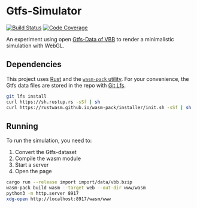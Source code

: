# Gtfs-Simulator

[![Build Status][travis-image]][travis-url]
[![Code Coverage][codecov-image]][codecov-url]

An experiment using open [Gtfs-Data of VBB][vbb-data] to render a minimalistic simulation with WebGL.

## Dependencies

This project uses [Rust][install-rust] and the [`wasm-pack` utility][install-wasm-pack].
For your convenience, the Gtfs data files are stored in the repo with [Git Lfs][git-lfs].


```bash
git lfs install
curl https://sh.rustup.rs -sSf | sh
curl https://rustwasm.github.io/wasm-pack/installer/init.sh -sSf | sh
```

## Running

To run the simulation, you need to:

1. Convert the Gtfs-dataset
2. Compile the wasm module
3. Start a server
4. Open the page

```bash
cargo run --release import import/data/vbb.bzip
wasm-pack build wasm --target web --out-dir www/wasm
python3 -m http.server 8917
xdg-open http://localhost:8917/wasm/www
```

[travis-image]: https://travis-ci.org/pixunil/gtfs-sim.svg?branch=master
[travis-url]: https://travis-ci.org/pixunil/gtfs-sim
[codecov-image]: https://codecov.io/gh/pixunil/gtfs-sim/branch/master/graph/badge.svg
[codecov-url]: https://codecov.io/gh/pixunil/gtfs-sim
[vbb-data]: https://www.vbb.de/unsere-themen/vbbdigital/api-entwicklerinfos/datensaetze
[install-rust]: https://www.rust-lang.org/tools/install
[install-wasm-pack]: https://rustwasm.github.io/wasm-pack/installer/
[git-lfs]: https://git-lfs.github.com/
